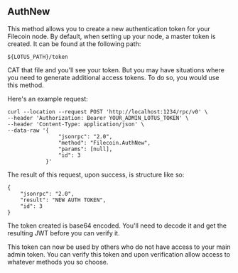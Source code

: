 ## AuthNew

This method allows you to create a new authentication token for your Filecoin node. By default, when setting up your node, a master token is created. It can be found at the following path: 

`${LOTUS_PATH}/token`

CAT that file and you'll see your token. But you may have situations where you need to generate additional access tokens. To do so, you would use this method. 

Here's an example request: 

```
curl --location --request POST 'http://localhost:1234/rpc/v0' \
--header 'Authorization: Bearer YOUR_ADMIN_LOTUS_TOKEN' \
--header 'Content-Type: application/json' \
--data-raw '{
                "jsonrpc": "2.0",
                "method": "Filecoin.AuthNew",
                "params": [null],
                "id": 3
            }'
```

The result of this request, upon success, is structure like so: 

```
{
    "jsonrpc": "2.0",
    "result": "NEW AUTH TOKEN",
    "id": 3
}
```

The token created is base64 encoded. You'll need to decode it and get the resulting JWT before you can verify it. 

This token can now be used by others who do not have access to your main admin token. You can verify this token and upon verification allow access to whatever methods you so choose. 